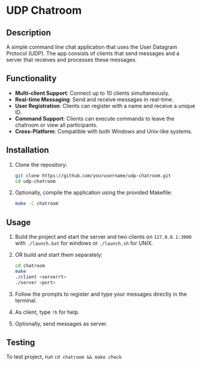 # UDP Chatroom

## Description
A simple command line chat application that uses the User Datagram Protocol (UDP). The app consists of clients that send messages and a server that receives and processes these messages.

## Functionality
- **Multi-client Support**: Connect up to 10 clients simultaneously.
- **Real-time Messaging**: Send and receive messages in real-time.
- **User Registration**: Clients can register with a name and receive a unique ID.
- **Command Support**: Clients can execute commands to leave the chatroom or view all participants.
- **Cross-Platform**: Compatible with both Windows and Unix-like systems.

## Installation
1. Clone the repository:
   ```bash
   git clone https://github.com/yourusername/udp-chatroom.git
   cd udp-chatroom
   ```

2. Optionally, compile the application using the provided Makefile:
   ```bash
   make -C chatroom
   ```

## Usage
1. Build the project and start the server and two clients on `127.0.0.1:3000` with ```./launch.bat``` for windows or ```./launch.sh``` for UNIX.

2. OR build and start them separately:
   ```bash
   cd chatroom
   make
   ./client <serverrt>
   ./server <port>
   ```

3. Follow the prompts to register and type your messages directly in the terminal.

4. As client, type `!h` for help.

5. Optionally, send messages as server.

## Testing
To test project, run `cd chatroom && make check`
